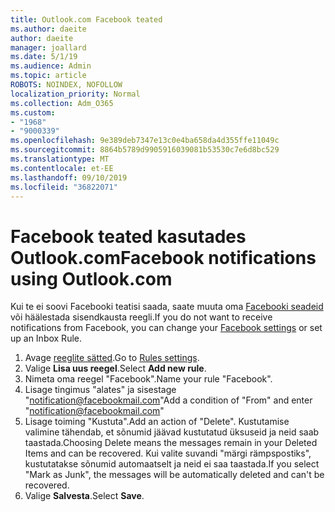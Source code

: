 ```yaml
---
title: Outlook.com Facebook teated
ms.author: daeite
author: daeite
manager: joallard
ms.date: 5/1/19
ms.audience: Admin
ms.topic: article
ROBOTS: NOINDEX, NOFOLLOW
localization_priority: Normal
ms.collection: Adm_O365
ms.custom:
- "1968"
- "9000339"
ms.openlocfilehash: 9e389deb7347e13c0e4ba658da4d355ffe11049c
ms.sourcegitcommit: 8864b5789d9905916039081b53530c7e6d8bc529
ms.translationtype: MT
ms.contentlocale: et-EE
ms.lasthandoff: 09/10/2019
ms.locfileid: "36822071"
---
```

# <a name="facebook-notifications-using-outlookcom"></a><span data-ttu-id="2c040-102">Facebook teated kasutades Outlook.com</span><span class="sxs-lookup"><span data-stu-id="2c040-102">Facebook notifications using Outlook.com</span></span>

<span data-ttu-id="2c040-103">Kui te ei soovi Facebooki teatisi saada, saate muuta oma [Facebooki seadeid](https://aka.ms/facebook-notifications-settings) või häälestada sisendkausta reegli.</span><span class="sxs-lookup"><span data-stu-id="2c040-103">If you do not want to receive notifications from Facebook, you can change your [Facebook settings](https://aka.ms/facebook-notifications-settings) or set up an Inbox Rule.</span></span>

1. <span data-ttu-id="2c040-104">Avage [reeglite sätted](https://outlook.live.com/mail/options/mail/rules/inboxRules).</span><span class="sxs-lookup"><span data-stu-id="2c040-104">Go to [Rules settings](https://outlook.live.com/mail/options/mail/rules/inboxRules).</span></span>
1. <span data-ttu-id="2c040-105">Valige **Lisa uus reegel**.</span><span class="sxs-lookup"><span data-stu-id="2c040-105">Select **Add new rule**.</span></span>
1. <span data-ttu-id="2c040-106">Nimeta oma reegel "Facebook".</span><span class="sxs-lookup"><span data-stu-id="2c040-106">Name your rule "Facebook".</span></span>
1. <span data-ttu-id="2c040-107">Lisage tingimus "alates" ja sisestage "notification@facebookmail.com"</span><span class="sxs-lookup"><span data-stu-id="2c040-107">Add a condition of "From" and enter "notification@facebookmail.com"</span></span>
1. <span data-ttu-id="2c040-108">Lisage toiming "Kustuta".</span><span class="sxs-lookup"><span data-stu-id="2c040-108">Add an action of "Delete".</span></span> <span data-ttu-id="2c040-109">Kustutamise valimine tähendab, et sõnumid jäävad kustutatud üksuseid ja neid saab taastada.</span><span class="sxs-lookup"><span data-stu-id="2c040-109">Choosing Delete means the messages remain in your Deleted Items and can be recovered.</span></span> <span data-ttu-id="2c040-110">Kui valite suvandi "märgi rämpspostiks", kustutatakse sõnumid automaatselt ja neid ei saa taastada.</span><span class="sxs-lookup"><span data-stu-id="2c040-110">If you select "Mark as Junk", the messages will be automatically deleted and can't be recovered.</span></span>
1. <span data-ttu-id="2c040-111">Valige **Salvesta**.</span><span class="sxs-lookup"><span data-stu-id="2c040-111">Select **Save**.</span></span>